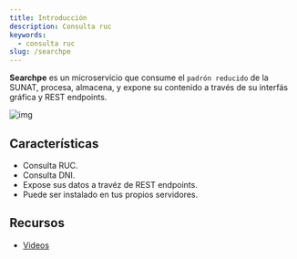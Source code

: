 ```yaml
---
title: Introducción
description: Consulta ruc
keywords:
  - consulta ruc
slug: /searchpe
---
```


**Searchpe** es un microservicio que consume el `padrón reducido` de la SUNAT, procesa, almacena, y expone su contenido a través de su interfás gráfica y REST endpoints.

![img](/img/searchpe/searchpe-overview.png "Seachpe overview")

## Características

- Consulta RUC.
- Consulta DNI.
- Expose sus datos a travéz de REST endpoints.
- Puede ser instalado en tus propios servidores.

## Recursos

- [Videos](https://www.youtube.com/playlist?list=PLnRgWcnYy6sbngfRRE6tZZEp1cSuu7AeV)
